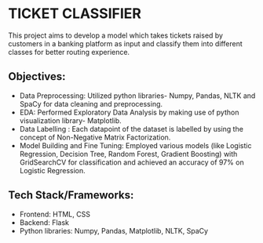 # TICKET CLASSIFIER
This project aims to develop a model which takes tickets raised by customers in a banking platform as input and classify them into different classes for better routing experience.
## Objectives:
* Data Preprocessing: Utilized python libraries- Numpy, Pandas, NLTK and SpaCy for data cleaning and preprocessing.
* EDA: Performed Exploratory Data Analysis by making use of python visualization library- Matplotlib.
* Data Labelling : Each datapoint of the dataset is labelled by using the concept of Non-Negative Matrix Factorization.
* Model Building and Fine Tuning: Employed various models (like Logistic Regression, Decision Tree, Random Forest, Gradient Boosting) with GridSearchCV for classification and achieved an accuracy of 97% on Logistic Regression.
## Tech Stack/Frameworks:
* Frontend: HTML, CSS
* Backend: Flask
* Python libraries: Numpy, Pandas, Matplotlib, NLTK, SpaCy

